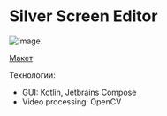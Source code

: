 # Silver Screen Editor

![image](https://github.com/user-attachments/assets/a29ff776-2f00-48f8-af8b-15cc3e628d8d)

[Макет](https://www.figma.com/design/ySFG5GAiNJNX59Y3lJAube/Untitled?node-id=0-1&t=0E2U2U6dK1W6fdVZ-1)

Технологии:

- GUI: Kotlin, Jetbrains Compose
- Video processing: OpenCV

